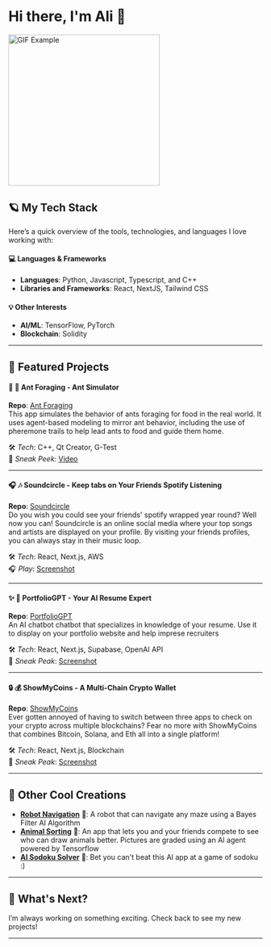 # Hi there, I'm Ali 👋




<img src="https://media.giphy.com/media/l0Iy2PyFmAFOC7m24/giphy.gif" width="300" height="300" alt="GIF Example">

## 🪐 My Tech Stack
Here’s a quick overview of the tools, technologies, and languages I love working with:

#### 💻 Languages & Frameworks
- **Languages**: Python, Javascript, Typescript, and C++
- **Libraries and Frameworks**: React, NextJS, Tailwind CSS



#### 💡 Other Interests
- **AI/ML**: TensorFlow, PyTorch  
- **Blockchain**: Solidity

---

## 🍄 Featured Projects

#### 🍔 🐜 **Ant Foraging - Ant Simulator**
**Repo**: [Ant Foraging](https://github.com/aday2418/Ant-Foraging)  
This app simulates the behavior of ants foraging for food in the real world. It uses agent-based modeling to mirror ant behavior, including the use of pheremone trails to help lead ants to food and guide them home.

🛠️ *Tech*: C++, Qt Creator, G-Test  
📸 *Sneak Peek*: [Video](https://github.com/aday2418/Ant-Foraging/blob/75ee6eecb6d2e9387241072219f33c97e9bd7596/lib/DemoVideo.gif)

---

#### 🎧 🎶 **Soundcircle - Keep tabs on Your Friends Spotify Listening**
**Repo**: [Soundcircle](https://github.com/aday2418/soundcircle)  
Do you wish you could see your friends' spotify wrapped year round? Well now you can! Soundcircle is an online social media where your top songs and artists are displayed on your profile. By visiting your friends profiles, you can always stay in their music loop.   

🛠️ *Tech*: React, Next.js, AWS  
🎧 *Play*: [Screenshot](https://github.com/aday2418/soundcircle/blob/7bec61b18673ae7c6265958fa9779e995876e331/public/images/topArtists.png)

---

#### ✨ 📄 **PortfolioGPT - Your AI Resume Expert**
**Repo**: [PortfolioGPT](https://github.com/aday2418/portfolioGPT)  
An AI chatbot chatbot that specializes in knowledge of your resume. Use it to display on your portfolio website and help imprese recruiters

🛠️ *Tech*: React, Next.js, Supabase, OpenAI API  
🔗 *Sneak Peak*: [Screenshot]()

---

#### 🔒 💰 **ShowMyCoins - A Multi-Chain Crypto Wallet**
**Repo**: [ShowMyCoins](https://github.com/aday2418/showmycoins)  
Ever gotten annoyed of having to switch between three apps to check on your crypto across multiple blockchains? Fear no more with ShowMyCoins that combines Bitcoin, Solana, and Eth all into a single platform!

🛠️ *Tech*: React, Next.js, Blockchain  
🔗 *Sneak Peak*: [Screenshot]()

---

## 🌱 Other Cool Creations
- [**Robot Navigation**](https://github.com/aday2418/RobotNavigation) 🤖: A robot that can navigate any maze using a Bayes Filter AI Algorithm
- [**Animal Sorting**](https://github.com/aday2418/animalSorting) 🎨: An app that lets you and your friends compete to see who can draw animals better. Pictures are graded using an AI agent powered by Tensorflow
- [**AI Sodoku Solver**](https://github.com/aday2418/Sudoku) 🧩: Bet you can't beat this AI app at a game of sodoku :)

---

## 🚀 What's Next?
I’m always working on something exciting. Check back to see my new projects!

---
